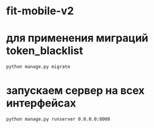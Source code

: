 # fit-mobile-v2


 # для применения миграций token_blacklist
 ```bash
python manage.py migrate 
``` 

# запускаем сервер на всех интерфейсах
```bash 
python manage.py runserver 0.0.0.0:8000  
``` 
